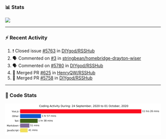 ### :bar_chart: Stats

<a href="#">
  <img align="center" src="https://github-readme-stats.vercel.app/api?username=henryqw&count_private=true&show_icons=true" />
</a>
<!-- <a href="#">
  <img align="center" src="https://github-readme-stats-git-master.henryqw.vercel.app/api/top-langs/?username=HenryQW&layout=compact" />
</a> -->

---

### :zap: Recent Activity

<!--START_SECTION:activity-->

1. ❗️ Closed issue [#5763](https://github.com/DIYgod/RSSHub/issues/5763) in [DIYgod/RSSHub](https://github.com/DIYgod/RSSHub)
2. 🗣 Commented on [#3](https://github.com/stringbean/homebridge-drayton-wiser/issues/3) in [stringbean/homebridge-drayton-wiser](https://github.com/stringbean/homebridge-drayton-wiser)
3. 🗣 Commented on [#5780](https://github.com/DIYgod/RSSHub/issues/5780) in [DIYgod/RSSHub](https://github.com/DIYgod/RSSHub)
4. 🎉 Merged PR [#625](https://github.com/HenryQW/RSSHub/pull/625) in [HenryQW/RSSHub](https://github.com/HenryQW/RSSHub)
5. 🎉 Merged PR [#5758](https://github.com/DIYgod/RSSHub/pull/5758) in [DIYgod/RSSHub](https://github.com/DIYgod/RSSHub)
<!--END_SECTION:activity-->

---

### :calendar: Code Stats

![WakaTime](https://github.com/HenryQW/HenryQW/blob/master/images/stat.svg)

